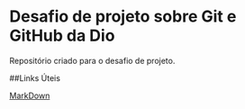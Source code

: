 # Desafio de projeto sobre Git e GitHub da Dio
Repositório criado para o desafio de projeto.

##Links Úteis

[MarkDown](https://www.markdownguide.org/basic-syntax/)
